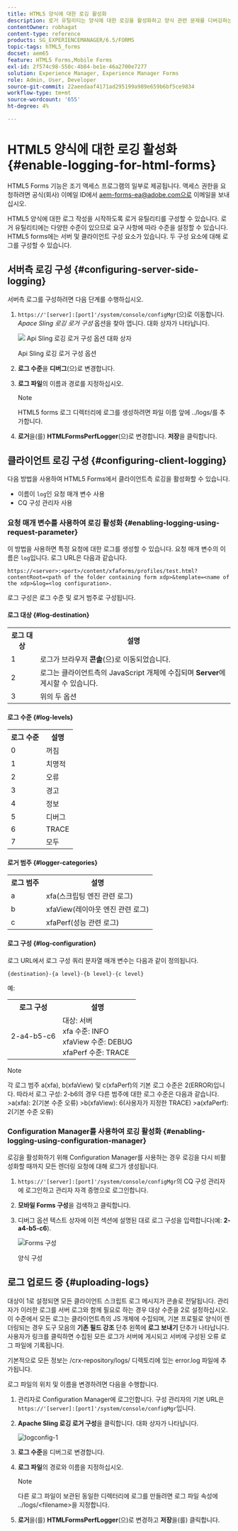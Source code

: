 ```yaml
---
title: HTML5 양식에 대한 로깅 활성화
description: 로거 유틸리티는 양식에 대한 로깅을 활성화하고 양식 관련 문제를 디버깅하는 데 도움이 됩니다.
contentOwner: robhagat
content-type: reference
products: SG_EXPERIENCEMANAGER/6.5/FORMS
topic-tags: hTML5_forms
docset: aem65
feature: HTML5 Forms,Mobile Forms
exl-id: 2f574c98-550c-4b84-be1e-46a2700e7277
solution: Experience Manager, Experience Manager Forms
role: Admin, User, Developer
source-git-commit: 22aeedaaf4171ad295199a989e659b6bf5ce9834
workflow-type: tm+mt
source-wordcount: '655'
ht-degree: 4%

---
```


# HTML5 양식에 대한 로깅 활성화{#enable-logging-for-html-forms}

<span class="preview"> HTML5 Forms 기능은 조기 액세스 프로그램의 일부로 제공됩니다. 액세스 권한을 요청하려면 공식(회사) 이메일 ID에서 aem-forms-ea@adobe.com으로 이메일을 보내십시오.
</span>

HTML5 양식에 대한 로그 작성을 시작하도록 로거 유틸리티를 구성할 수 있습니다. 로거 유틸리티에는 다양한 수준이 있으므로 요구 사항에 따라 수준을 설정할 수 있습니다. HTML5 forms에는 서버 및 클라이언트 구성 요소가 있습니다. 두 구성 요소에 대해 로그를 구성할 수 있습니다.

## 서버측 로깅 구성 {#configuring-server-side-logging}

서버측 로그를 구성하려면 다음 단계를 수행하십시오.

1. `https://'[server]:[port]'/system/console/configMgr`(으)로 이동합니다. *Apace Sling 로깅 로거 구성* 옵션을 찾아 엽니다. 대화 상자가 나타납니다.

   ![&#x200B; Api Sling 로깅 로거 구성 옵션 대화 상자](assets/logconfig.png)

   Api Sling 로깅 로거 구성 옵션

1. **로그 수준**&#x200B;을 **디버그**(으)로 변경합니다.

1. **로그 파일**&#x200B;의 이름과 경로를 지정하십시오.

   >[!NOTE]
   >
   >HTML5 forms 로그 디렉터리에 로그를 생성하려면 파일 이름 앞에 ../logs/를 추가합니다.

1. **로거**&#x200B;을(를) **HTMLFormsPerfLogger**(으)로 변경합니다. **저장**&#x200B;을 클릭합니다.

## 클라이언트 로깅 구성 {#configuring-client-logging}

다음 방법을 사용하여 HTML5 Forms에서 클라이언트측 로깅을 활성화할 수 있습니다.

* 이름이 `log`인 요청 매개 변수 사용
* CQ 구성 관리자 사용

### 요청 매개 변수를 사용하여 로깅 활성화 {#enabling-logging-using-request-parameter}

이 방법을 사용하면 특정 요청에 대한 로그를 생성할 수 있습니다. 요청 매개 변수의 이름은 `log`입니다. 로그 URL은 다음과 같습니다.

`https://<server>:<port>/content/xfaforms/profiles/test.html?contentRoot=<path of the folder containing form xdp>&template=<name of the xdp>&log=<log configuration>.`

로그 구성은 로그 수준 및 로거 범주로 구성됩니다.

#### 로그 대상 {#log-destination}

<table>
 <tbody>
  <tr>
   <th><strong>로그 대상</strong></th>
   <th><strong>설명</strong></th>
  </tr>
  <tr>
   <td>1</td>
   <td>로그가 브라우저 <strong>콘솔</strong>(으)로 이동되었습니다.</td>
  </tr>
  <tr>
   <td>2</td>
   <td>로그는 클라이언트측의 JavaScript 개체에 수집되며 <strong>Server</strong>에 게시할 수 있습니다. </td>
  </tr>
  <tr>
   <td>3</td>
   <td>위의 두 옵션 <br /> </td>
  </tr>
 </tbody>
</table>

#### 로그 수준 {#log-levels}

<table>
 <tbody>
  <tr>
   <th>로그 수준</th>
   <th>설명</th>
  </tr>
  <tr>
   <td>0</td>
   <td>꺼짐<br type="_moz" /> </td>
  </tr>
  <tr>
   <td>1</td>
   <td>치명적<br type="_moz" /> </td>
  </tr>
  <tr>
   <td>2</td>
   <td>오류<br type="_moz" /> </td>
  </tr>
  <tr>
   <td>3</td>
   <td>경고<br type="_moz" /> </td>
  </tr>
  <tr>
   <td>4</td>
   <td>정보<br type="_moz" /> </td>
  </tr>
  <tr>
   <td>5</td>
   <td>디버그<br type="_moz" /> </td>
  </tr>
  <tr>
   <td>6</td>
   <td>TRACE<br type="_moz" /> </td>
  </tr>
  <tr>
   <td>7</td>
   <td>모두<br type="_moz" /> </td>
  </tr>
 </tbody>
</table>

#### 로거 범주 {#logger-categories}

<table>
 <tbody>
  <tr>
   <th>로그 범주</th>
   <th>설명</th>
  </tr>
  <tr>
   <td>a</td>
   <td>xfa(스크립팅 엔진 관련 로그)</td>
  </tr>
  <tr>
   <td>b</td>
   <td>xfaView(레이아웃 엔진 관련 로그)<br type="_moz" /> </td>
  </tr>
  <tr>
   <td>c</td>
   <td>xfaPerf(성능 관련 로그)<br type="_moz" /> </td>
  </tr>
 </tbody>
</table>

#### 로그 구성 {#log-configuration}

로그 URL에서 로그 구성 쿼리 문자열 매개 변수는 다음과 같이 정의됩니다.

`{destination}-{a level}-{b level}-{c level}`

예:

<table>
 <tbody>
  <tr>
   <th>로그 구성</th>
   <th>설명</th>
  </tr>
  <tr>
   <td>2-a4-b5-c6<br type="_moz" /> </td>
   <td>대상: 서버<br /> xfa 수준: INFO<br /> xfaView 수준: DEBUG<br /> xfaPerf 수준: TRACE</td>
  </tr>
 </tbody>
</table>

>[!NOTE]
>
>각 로그 범주 a(xfa), b(xfaView) 및 c(xfaPerf)의 기본 로그 수준은 2(ERROR)입니다. 따라서 로그 구성: 2-b6의 경우 다른 범주에 대한 로그 수준은 다음과 같습니다.
>&#x200B;>a(xfa): 2(기본 수준 오류)
>&#x200B;>b(xfaView): 6(사용자가 지정한 TRACE)
>&#x200B;>a(xfaPerf): 2(기본 수준 오류)

### Configuration Manager를 사용하여 로깅 활성화 {#enabling-logging-using-configuration-manager}

로깅을 활성화하기 위해 Configuration Manager를 사용하는 경우 로깅을 다시 비활성화할 때까지 모든 렌더링 요청에 대해 로그가 생성됩니다.

1. `https://'[server]:[port]'/system/console/configMgr`의 CQ 구성 관리자에 로그인하고 관리자 자격 증명으로 로그인합니다.
1. **모바일 Forms 구성**&#x200B;을 검색하고 클릭합니다.
1. 디버그 옵션 텍스트 상자에 이전 섹션에 설명된 대로 로그 구성을 입력합니다(예: **2-a4-b5-c6**).

   ![Forms 구성](assets/forms_configuration.png)

   양식 구성

## 로그 업로드 중 {#uploading-logs}

대상이 1로 설정되면 모든 클라이언트 스크립트 로그 메시지가 콘솔로 전달됩니다. 관리자가 이러한 로그를 서버 로그와 함께 필요로 하는 경우 대상 수준을 2로 설정하십시오. 이 수준에서 모든 로그는 클라이언트측의 JS 개체에 수집되며, 기본 프로필로 양식이 렌더링되는 경우 도구 모음의 **기존 필드 강조** 단추 왼쪽에 **로그 보내기** 단추가 나타납니다. 사용자가 링크를 클릭하면 수집된 모든 로그가 서버에 게시되고 서버에 구성된 오류 로그 파일에 기록됩니다.

기본적으로 모든 정보는 /crx-repository/logs/ 디렉토리에 있는 error.log 파일에 추가됩니다.

로그 파일의 위치 및 이름을 변경하려면 다음을 수행합니다.

1. 관리자로 Configuration Manager에 로그인합니다. 구성 관리자의 기본 URL은 `https://'[server]:[port]'/system/console/configMgr`입니다.
1. **Apache Sling 로깅 로거 구성**&#x200B;을 클릭합니다. 대화 상자가 나타납니다.

   ![logconfig-1](assets/logconfig-1.png)

1. **로그 수준**&#x200B;을 디버그로 변경합니다.

1. **로그 파일**&#x200B;의 경로와 이름을 지정하십시오.

   >[!NOTE]
   >
   >다른 로그 파일이 보관된 동일한 디렉터리에 로그를 만들려면 로그 파일 속성에 ../logs/&lt;filename>을 지정합니다.

1. **로거**&#x200B;을(를) **HTMLFormsPerfLogger**(으)로 변경하고 **저장**&#x200B;을(를) 클릭합니다.
